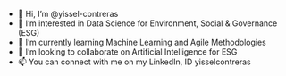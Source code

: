 - 👋 Hi, I’m @yissel-contreras
- 👀 I’m interested in Data Science for Environment, Social & Governance (ESG)
- 🌱 I’m currently learning Machine Learning and Agile Methodologies
- 💞️ I’m looking to collaborate on Artificial Intelligence for ESG
- 📫 You can connect with me on my LinkedIn, ID yisselcontreras

<!---
yissel-contreras/yissel-contreras is a ✨ special ✨ repository because its `README.md` (this file) appears on your GitHub profile.
You can click the Preview link to take a look at your changes.
--->
